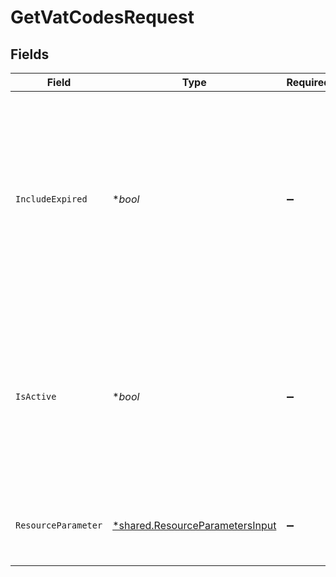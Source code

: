 # GetVatCodesRequest


## Fields

| Field                                                                                                                                                                 | Type                                                                                                                                                                  | Required                                                                                                                                                              | Description                                                                                                                                                           |
| --------------------------------------------------------------------------------------------------------------------------------------------------------------------- | --------------------------------------------------------------------------------------------------------------------------------------------------------------------- | --------------------------------------------------------------------------------------------------------------------------------------------------------------------- | --------------------------------------------------------------------------------------------------------------------------------------------------------------------- |
| `IncludeExpired`                                                                                                                                                      | **bool*                                                                                                                                                               | :heavy_minus_sign:                                                                                                                                                    | Include expired VAT codes. Expired codes has a ValidTo date and can still be used for accounting events in the validFrom - validTo timeframe as long as it is active. |
| `IsActive`                                                                                                                                                            | **bool*                                                                                                                                                               | :heavy_minus_sign:                                                                                                                                                    | Returns both active and inactive codes as default. True returns active codes, False returns only inactive codes.                                                      |
| `ResourceParameter`                                                                                                                                                   | [*shared.ResourceParametersInput](../../models/shared/resourceparametersinput.md)                                                                                     | :heavy_minus_sign:                                                                                                                                                    | Structure containing various resource-filter options                                                                                                                  |